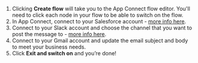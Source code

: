 1. Clicking **Create flow** will take you to the App Connect flow editor. You'll need to click each node in your flow to be able to switch on the flow.
1. In App Connect, connect to your Salesforce account - [more info here](https://developer.ibm.com/integration/docs/app-connect/how-to-guides-for-apps/use-ibm-app-connect-salesforce/). 
1. Connect to your Slack account and choose the channel that you want to post the message to - [more info here](https://developer.ibm.com/integration/docs/app-connect/how-to-guides-for-apps/use-ibm-app-connect-slack/). 
1. Connect to your Gmail account and update the email subject and body to meet your business needs. 
1. Click **Exit and switch on** and you’re done!
